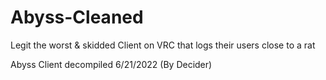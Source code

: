 # Abyss-Cleaned
Legit the worst &amp; skidded Client on VRC that logs their users close to a rat 

Abyss Client decompiled 6/21/2022 (By Decider)
